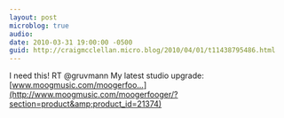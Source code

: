 ```yaml
---
layout: post
microblog: true
audio: 
date: 2010-03-31 19:00:00 -0500
guid: http://craigmcclellan.micro.blog/2010/04/01/t11438795486.html
---
```

I need this! RT @gruvmann My latest studio upgrade: [www.moogmusic.com/moogerfoo...](http://www.moogmusic.com/moogerfooger/?section=product&amp;product_id=21374)

